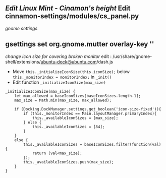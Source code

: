 *Edit Linux Mint - Cinamon's height* 
Edit cinnamon-settings/modules/cs_panel.py
---------------------------------------------------
*gnome settings*

gsettings set org.gnome.mutter overlay-key ''
----------------------------------
*change icon size for covering broken monitor*
edit : /usr/share/gnome-shell/extensions/ubuntu-dock@ubuntu.com/dash.js
- Move `this._initializeIconSize(this.iconSize);` below `this._monitorIndex = monitorIndex;` in `_init()`
- Edit function `_initializeIconSize(max_size)`
```
_initializeIconSize(max_size) {
    let max_allowed = baseIconSizes[baseIconSizes.length-1];
    max_size = Math.min(max_size, max_allowed);

    if (Docking.DockManager.settings.get_boolean('icon-size-fixed')){
        if (this._monitorIndex == Main.layoutManager.primaryIndex){
            this._availableIconSizes = [max_size];
        } else {
            this._availableIconSizes = [84];
        }
    }
    else {
        this._availableIconSizes = baseIconSizes.filter(function(val) {
            return (val<max_size);
        });
        this._availableIconSizes.push(max_size);
    }
}
```
